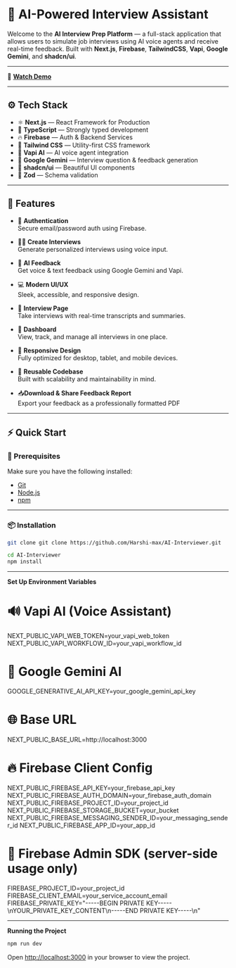 # 🧠 AI-Powered Interview Assistant

Welcome to the **AI Interview Prep Platform** — a full-stack application that allows users to simulate job interviews using AI voice agents and receive real-time feedback. Built with **Next.js**, **Firebase**, **TailwindCSS**, **Vapi**, **Google Gemini**, and **shadcn/ui**.

---

🎥 **[Watch Demo](https://drive.google.com/file/d/1stfj_JSbJNpSoYS3-ghYTUCXU-mlqvZ9/view?usp=drive_link)**

---


## ⚙️ Tech Stack

- ⚛️ **Next.js** — React Framework for Production
- 📝 **TypeScript** — Strongly typed development
- 🔥 **Firebase** — Auth & Backend Services
- 🎨 **Tailwind CSS** — Utility-first CSS framework
- 🧠 **Vapi AI** — AI voice agent integration
- 💬 **Google Gemini** — Interview question & feedback generation
- 🧩 **shadcn/ui** — Beautiful UI components
- 📐 **Zod** — Schema validation

---

## 🔋 Features

- 🔐 **Authentication**  
  Secure email/password auth using Firebase.

- 🧑‍💼 **Create Interviews**  
  Generate personalized interviews using voice input.

- 🧠 **AI Feedback**  
  Get voice & text feedback using Google Gemini and Vapi.

- 💻 **Modern UI/UX**  
  Sleek, accessible, and responsive design.

- 📄 **Interview Page**  
  Take interviews with real-time transcripts and summaries.

- 🧭 **Dashboard**  
  View, track, and manage all interviews in one place.

- 📱 **Responsive Design**  
  Fully optimized for desktop, tablet, and mobile devices.

- 🔁 **Reusable Codebase**  
  Built with scalability and maintainability in mind.
  
-  📥**Download & Share Feedback Report**  
 Export your feedback as a professionally formatted PDF

---

## ⚡ Quick Start

### 🧰 Prerequisites

Make sure you have the following installed:

- [Git](https://git-scm.com/)
- [Node.js](https://nodejs.org/)
- [npm](https://www.npmjs.com/)

---

### 📦 Installation


```bash
git clone git clone https://github.com/Harshi-max/AI-Interviewer.git

cd AI-Interviewer
npm install
```
---

**Set Up Environment Variables**


# 🔊 Vapi AI (Voice Assistant)
NEXT_PUBLIC_VAPI_WEB_TOKEN=your_vapi_web_token
NEXT_PUBLIC_VAPI_WORKFLOW_ID=your_vapi_workflow_id

# 🤖 Google Gemini AI
GOOGLE_GENERATIVE_AI_API_KEY=your_google_gemini_api_key

# 🌐 Base URL
NEXT_PUBLIC_BASE_URL=http://localhost:3000

# 🔥 Firebase Client Config
NEXT_PUBLIC_FIREBASE_API_KEY=your_firebase_api_key
NEXT_PUBLIC_FIREBASE_AUTH_DOMAIN=your_firebase_auth_domain
NEXT_PUBLIC_FIREBASE_PROJECT_ID=your_project_id
NEXT_PUBLIC_FIREBASE_STORAGE_BUCKET=your_bucket
NEXT_PUBLIC_FIREBASE_MESSAGING_SENDER_ID=your_messaging_sender_id
NEXT_PUBLIC_FIREBASE_APP_ID=your_app_id

# 🔐 Firebase Admin SDK (server-side usage only)
FIREBASE_PROJECT_ID=your_project_id
FIREBASE_CLIENT_EMAIL=your_service_account_email
FIREBASE_PRIVATE_KEY="-----BEGIN PRIVATE KEY-----\nYOUR_PRIVATE_KEY_CONTENT\n-----END PRIVATE KEY-----\n"


---

**Running the Project**

```bash
npm run dev
```

Open [http://localhost:3000](http://localhost:3000) in your browser to view the project.
